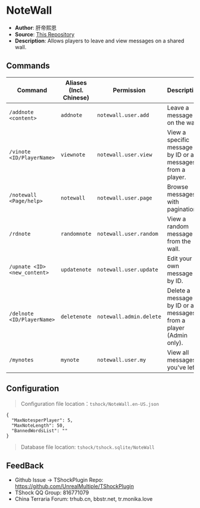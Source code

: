 # NoteWall

- **Author**: 肝帝熙恩  
- **Source**: [This Repository](https://github.com/UnrealMultiple/TShockPlugin)  
- **Description**: Allows players to leave and view messages on a shared wall.  

## Commands

| Command                      | Aliases (Incl. Chinese)     | Permission                | Description                                                                 |
|------------------------------|-----------------------------|---------------------------|-----------------------------------------------------------------------------|
| `/addnote <content>`            | `addnote`     | `notewall.user.add`       | Leave a message on the wall.                                               |
| `/vinote <ID/PlayerName>`      | `viewnote` | `notewall.user.view`      | View a specific message by ID or all messages from a player.               |
| `/notewall <Page/help>`           | `notewall`         | `notewall.user.page`      | Browse messages with pagination.                                           |
| `/rdnote`                    | `randomnote` | `notewall.user.random`    | View a random message from the wall.                                       |
| `/upnate <ID> <new_content>`   | `updatenote` | `notewall.user.update`    | Edit your own message by ID.                                               |
| `/delnote <ID/PlayerName>`    | `deletenote` | `notewall.admin.delete`   | Delete a message by ID or all messages from a player (Admin only).         |
| `/mynotes`                   | `mynote`         | `notewall.user.my`        | View all messages you've left.                                             |


## Configuration  
> Configuration file location：`tshock/NoteWall.en-US.json`  
```json5
{
  "MaxNotesperPlayer": 5,
  "MaxNoteLength": 50,
  "BannedWordsList": ""
}
```
> Database file location: `tshock/tshock.sqlite/NoteWall`  

## FeedBack
- Github Issue -> TShockPlugin Repo: https://github.com/UnrealMultiple/TShockPlugin
- TShock QQ Group: 816771079
- China Terraria Forum: trhub.cn, bbstr.net, tr.monika.love
